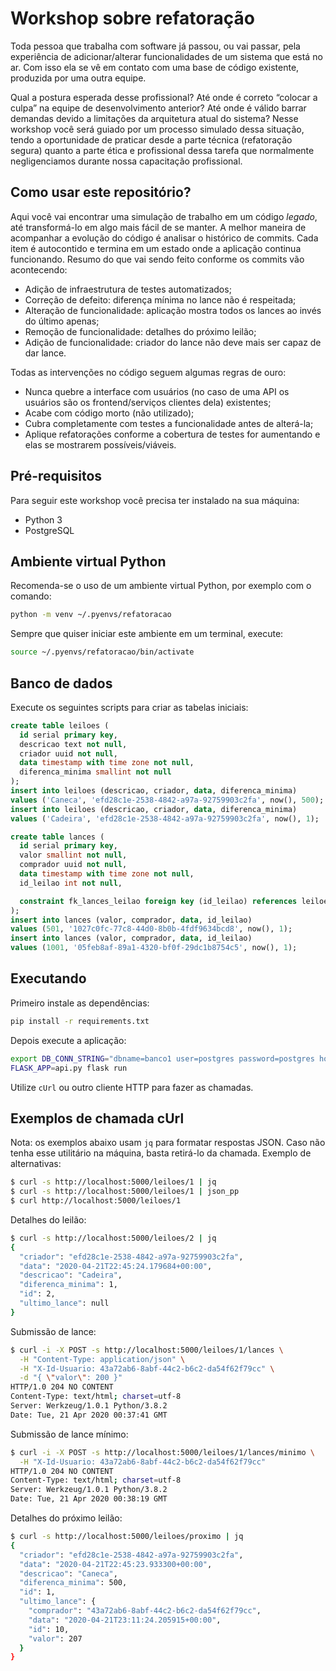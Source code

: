 # Workshop sobre refatoração

Toda pessoa que trabalha com software já passou, ou vai passar, pela experiência de adicionar/alterar funcionalidades de um sistema que está no ar. Com isso ela se vê em contato com uma base de código existente, produzida por uma outra equipe.

Qual a postura esperada desse profissional? Até onde é correto “colocar a culpa” na equipe de desenvolvimento anterior? Até onde é válido barrar demandas devido a limitações da arquitetura atual do sistema? Nesse workshop você será guiado por um processo simulado dessa situação, tendo a oportunidade de praticar desde a parte técnica (refatoração segura) quanto a parte ética e profissional dessa tarefa que normalmente negligenciamos durante nossa capacitação profissional.

## Como usar este repositório?

Aqui você vai encontrar uma simulação de trabalho em um código *legado*, até transformá-lo em algo mais fácil de se manter. A melhor maneira de acompanhar a evolução do código é analisar o histórico de commits. Cada item é autocontido e termina em um estado onde a aplicação continua funcionando. Resumo do que vai sendo feito conforme os commits vão acontecendo:

- Adição de infraestrutura de testes automatizados;
- Correção de defeito: diferença mínima no lance não é respeitada;
- Alteração de funcionalidade: aplicação mostra todos os lances ao invés do último apenas;
- Remoção de funcionalidade: detalhes do próximo leilão;
- Adição de funcionalidade: criador do lance não deve mais ser capaz de dar lance.

Todas as intervenções no código seguem algumas regras de ouro:

- Nunca quebre a interface com usuários (no caso de uma API os usuários são os frontend/serviços clientes dela) existentes;
- Acabe com código morto (não utilizado);
- Cubra completamente com testes a funcionalidade antes de alterá-la;
- Aplique refatorações conforme a cobertura de testes for aumentando e elas se mostrarem possíveis/viáveis.

## Pré-requisitos

Para seguir este workshop você precisa ter instalado na sua máquina:

- Python 3
- PostgreSQL

## Ambiente virtual Python

Recomenda-se o uso de um ambiente virtual Python, por exemplo com o comando:

```sh
python -m venv ~/.pyenvs/refatoracao
```

Sempre que quiser iniciar este ambiente em um terminal, execute:

```sh
source ~/.pyenvs/refatoracao/bin/activate
```

## Banco de dados

Execute os seguintes scripts para criar as tabelas iniciais:

```sql
create table leiloes (
  id serial primary key,
  descricao text not null,
  criador uuid not null,
  data timestamp with time zone not null,
  diferenca_minima smallint not null
);
insert into leiloes (descricao, criador, data, diferenca_minima)
values ('Caneca', 'efd28c1e-2538-4842-a97a-92759903c2fa', now(), 500);
insert into leiloes (descricao, criador, data, diferenca_minima)
values ('Cadeira', 'efd28c1e-2538-4842-a97a-92759903c2fa', now(), 1);

create table lances (
  id serial primary key,
  valor smallint not null,
  comprador uuid not null,
  data timestamp with time zone not null,
  id_leilao int not null,

  constraint fk_lances_leilao foreign key (id_leilao) references leiloes (id)
);
insert into lances (valor, comprador, data, id_leilao)
values (501, '1027c0fc-77c8-44d0-8b0b-4fdf9634bcd8', now(), 1);
insert into lances (valor, comprador, data, id_leilao)
values (1001, '05feb8af-89a1-4320-bf0f-29dc1b8754c5', now(), 1);
```

## Executando

Primeiro instale as dependências:

```sh
pip install -r requirements.txt
```

Depois execute a aplicação:

```sh
export DB_CONN_STRING="dbname=banco1 user=postgres password=postgres host=localhost"
FLASK_APP=api.py flask run
```

Utilize `cUrl` ou outro cliente HTTP para fazer as chamadas.

## Exemplos de chamada cUrl

Nota: os exemplos abaixo usam `jq` para formatar respostas JSON. Caso não tenha esse utilitário na máquina, basta retirá-lo da chamada. Exemplo de alternativas:

```sh
$ curl -s http://localhost:5000/leiloes/1 | jq
$ curl -s http://localhost:5000/leiloes/1 | json_pp
$ curl http://localhost:5000/leiloes/1
```

Detalhes do leilão:

```sh
$ curl -s http://localhost:5000/leiloes/2 | jq
{
  "criador": "efd28c1e-2538-4842-a97a-92759903c2fa",
  "data": "2020-04-21T22:45:24.179684+00:00",
  "descricao": "Cadeira",
  "diferenca_minima": 1,
  "id": 2,
  "ultimo_lance": null
}
```

Submissão de lance:

```sh
$ curl -i -X POST -s http://localhost:5000/leiloes/1/lances \
  -H "Content-Type: application/json" \
  -H "X-Id-Usuario: 43a72ab6-8abf-44c2-b6c2-da54f62f79cc" \
  -d "{ \"valor\": 200 }"
HTTP/1.0 204 NO CONTENT
Content-Type: text/html; charset=utf-8
Server: Werkzeug/1.0.1 Python/3.8.2
Date: Tue, 21 Apr 2020 00:37:41 GMT
```

Submissão de lance mínimo:

```sh
$ curl -i -X POST -s http://localhost:5000/leiloes/1/lances/minimo \
  -H "X-Id-Usuario: 43a72ab6-8abf-44c2-b6c2-da54f62f79cc"
HTTP/1.0 204 NO CONTENT
Content-Type: text/html; charset=utf-8
Server: Werkzeug/1.0.1 Python/3.8.2
Date: Tue, 21 Apr 2020 00:38:19 GMT
```

Detalhes do próximo leilão:

```sh
$ curl -s http://localhost:5000/leiloes/proximo | jq
{
  "criador": "efd28c1e-2538-4842-a97a-92759903c2fa",
  "data": "2020-04-21T22:45:23.933300+00:00",
  "descricao": "Caneca",
  "diferenca_minima": 500,
  "id": 1,
  "ultimo_lance": {
    "comprador": "43a72ab6-8abf-44c2-b6c2-da54f62f79cc",
    "data": "2020-04-21T23:11:24.205915+00:00",
    "id": 10,
    "valor": 207
  }
}
```
